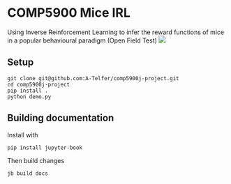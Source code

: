 # COMP5900 Mice IRL
Using Inverse Reinforcement Learning to infer the reward functions of mice in a popular behavioural paradigm (Open Field Test)
![](demo.gif)

## Setup
```
git clone git@github.com:A-Telfer/comp5900j-project.git
cd comp5900j-project
pip install .
python demo.py
```

## Building documentation
Install with
```
pip install jupyter-book
```

Then build changes
```
jb build docs
```


```{tableofcontents}
```
